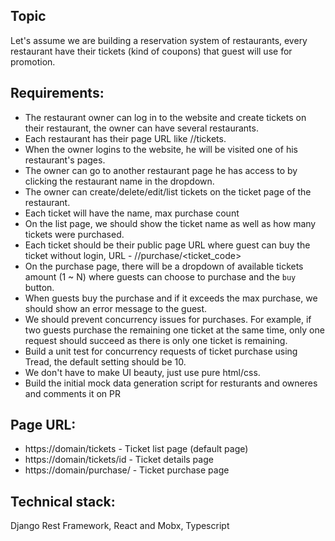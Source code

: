 Topic
-----

Let's assume we are building a reservation system of restaurants, every restaurant have their tickets (kind of coupons) that 
guest will use for promotion.


Requirements: 
-----

- The restaurant owner can log in to the website and create tickets on their restaurant, the owner can have several restaurants.
- Each restaurant has their page URL like /<Resturant name>/tickets.
- When the owner logins to the website, he will be visited one of his restaurant's pages.
- The owner can go to another restaurant page he has access to by clicking the restaurant name in the dropdown.
- The owner can create/delete/edit/list tickets on the ticket page of the restaurant.
- Each ticket will have the name, max purchase count
- On the list page, we should show the ticket name as well as how many tickets were purchased.
- Each ticket should be their public page URL where guest can buy the ticket without login, URL - /<resturant name>/purchase/<ticket_code>
- On the purchase page, there will be a dropdown of available tickets amount (1 ~ N) where guests can choose to purchase and the `buy` button.
- When guests buy the purchase and if it exceeds the max purchase, we should show an error message to the guest.
- We should prevent concurrency issues for purchases. For example, if two guests purchase the remaining one ticket at the same time, only one request should succeed as there is only one ticket is remaining.
- Build a unit test for concurrency requests of ticket purchase using Tread, the default setting should be 10.
- We don't have to make UI beauty, just use pure html/css.
- Build the initial mock data generation script for resturants and owneres and comments it on PR
  
Page URL:
-----
- https://domain<resturant id>/tickets - Ticket list page (default page)
- https://domain<resturant id>/tickets/id - Ticket details page
- https://domain<resturant id>/purchase/<ticket uuid> - Ticket purchase page


Technical stack:
-----

Django Rest Framework, React and Mobx, Typescript
